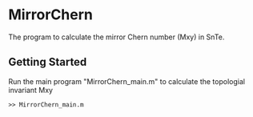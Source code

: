 # MirrorChern
The program to calculate the mirror Chern number (Mxy) in SnTe. 

## Getting Started 
Run the main program "MirrorChern_main.m" to calculate the topologial invariant Mxy
```
>> MirrorChern_main.m
```
